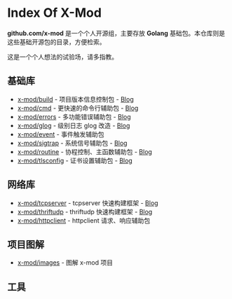 # Index Of X-Mod

**github.com/x-mod** 是一个个人开源组，主要存放 **Golang** 基础包。本仓库则是这些基础开源包的目录，方便检索。

这是一个个人想法的试验场，请多指教。

## 基础库

- [x-mod/build](https://github.com/x-mod/build) - 项目版本信息控制包 - [Blog](https://www.gitdig.com/post/2019-08-27-go-build-version/)
- [x-mod/cmd](https://github.com/x-mod/cmd) - 更快速的命令行辅助包 - [Blog](https://www.gitdig.com/post/2019-08-24-go-cmmand-line-lib/)
- [x-mod/errors](https://github.com/x-mod/errors) - 多功能错误辅助包 - [Blog](https://www.gitdig.com/post/2020-02-08-x-mod-errors/)
- [x-mod/glog](https://github.com/x-mod/glog) - 级别日志 glog 改造 - [Blog](https://www.gitdig.com/post/2020-03-17-x-mod-glog/)
- [x-mod/event](https://github.com/x-mod/event) - 事件触发辅助包
- [x-mod/sigtrap](https://github.com/x-mod/sigtrap) - 系统信号辅助包 - [Blog](https://www.gitdig.com/post/2020-02-22-x-mod-sigtrap/)
- [x-mod/routine](https://github.com/x-mod/routine) - 协程控制、主函数辅助包 - [Blog](https://www.gitdig.com/post/go-routine/)
- [x-mod/tlsconfig](https://github.com/x-mod/tlsconfig) - 证书设置辅助包 - [Blog](https://www.gitdig.com/post/2019-08-26-generate-certs-mTLS/)

## 网络库

- [x-mod/tcpserver](https://github.com/x-mod/tcpserver) - tcpserver 快速构建框架 - [Blog](https://www.gitdig.com/post/2019-07-26-go-tcpserver-graceful-shutdown/)
- [x-mod/thriftudp](https://github.com/x-mod/thriftudp) - thriftudp 快速构建框架 - [Blog](https://www.gitdig.com/post/2019-08-11-go-udp-thrift-server/)
- [x-mod/httpclient](https://github.com/x-mod/httpclient) - httpclient 请求、响应辅助包

## 项目图解

- [x-mod/images](https://github.com/x-mod/images) - 图解 x-mod 项目

## 工具

